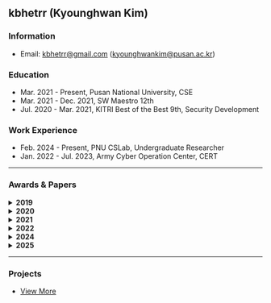 ## kbhetrr (Kyounghwan Kim)

### Information
- Email: kbhetrr@gmail.com (kyounghwankim@pusan.ac.kr)

### Education
- Mar. 2021 - Present, Pusan National University, CSE
- Mar. 2021 - Dec. 2021, SW Maestro 12th
- Jul. 2020 - Mar. 2021, KITRI Best of the Best 9th, Security Development

### Work Experience
- Feb. 2024 - Present, PNU CSLab, Undergraduate Researcher
- Jan. 2022 - Jul. 2023, Army Cyber Operation Center, CERT
  
---

### Awards & Papers
<details>
  <summary><b>2019</b></summary>
  
- 제1회 한국코드페어, 과학기술정보통신부 장관상 (금상)
</details>

<details>
  <summary><b>2020</b></summary>
  
- KCC 주니어논문경진대회, 한국정보과학회장상 (장려상)
- 부산 코딩경진대회, 동서대학교 총장상 (금상)
- 소프트웨어 개발보안 경진대회, 한국정보보호학회장상 (장려상 / Team B_Factcheck)
- Inception 모듈 기반의 경량화된 한자 필기체 인식 모델 개발 (Building Light-weight Convolutional Neural Networks for Handwritten Chinese Character Recognition Based on Inception modules)
  - [DBpia](http://www.dbpia.co.kr/journal/articleDetail?nodeId=NODE09874847)
  - [EIRIC](https://www.eiric.or.kr/literature/ser_view.php?SnxGubun=INKO&mode=total&searchCate=literature&gu=INME000G0&cmd=qryview&SnxIndxNum=234020&rownum=&totalCnt=2&rownum=2&q1_t=aW5jZXB0aW9uIOuqqOuTiA==&listUrl=L3NlYXJjaC9yZXN1bHQucGhwP1NueEd1YnVuPUlOS08mbW9kZT10b3RhbCZzZWFyY2hDYXRlPWxpdGVyYXR1cmUmcTE9aW5jZXB0aW9uKyVCOCVGMCVCNSVFMiZ4PTAmeT0w&q1=inception+%B8%F0%B5%E2&kci=)
</details>

<details>
  <summary><b>2021</b></summary>
  
- 제1회 PNU SW·AI 문제해결 경진대회, 부산대학교 소프트웨어교육센터장상 (우수상)
</details>

<details>
  <summary><b>2022</b></summary>
  
- OSAM 군장병 공개 SW 해커톤, 육군참모총장상 (Team ACOC)
</details>

<details>
  <summary><b>2024</b></summary>
  
- 머신러닝 기법을 활용한 ROS 2 의 콜백 실행 시간 분석 및 이상 탐지 (Anomaly Detection on Callback Duration in ROS 2 with Machine Learning)
  - [KoreaScience](https://doi.org/10.3745/PKIPS.y2024m05a.233)
  - [KISS](https://kiss.kstudy.com/Detail/Ar?key=4096783)
- ARM MTE를 이용한 메모리 보호 기술 연구 동향 분석 (A Study Trend on Memory Protection Techniques with ARM MTE)
  - [KoreaScience](https://doi.org/10.3745/PKIPS.y2024m10a.197)
</details>

<details>
  <summary><b>2025</b></summary>
  
- Watch Your Callback: Offline Anomaly Detection using Machine Learning in ROS 2
  - [IEEE Access](https://ieeexplore.ieee.org/document/10947045)
</details>

<!--
<div>
  <strong>2019</strong>
  <ul>
    <li>🥇 제1회 한국코드페어 <strong>과학기술정보통신부 장관상</strong> (금상)</li>
    <li>🥇 빅데이터 기반, 더 나은 부산만들기 <strong>부산광역시 교육감상</strong> (우수상)</li>
    <li>NYPC 넥슨 청소년 프로그래밍 챌린지 TOP 500</li>
  </ul>
  <strong>2020</strong>
  <ul>
    <li>Intel ISEF 국제과학기술경진대회 한국대표 선발전 진출 및 발표</li>
    <li>KCC 한국컴퓨터종합학술대회 논문 투고 및 발표</li>
    <li>🥉 KCC 주니어논문경진대회 <strong>한국정보과학회장상</strong> (장려상)</li>
    <li>🥇 부산 코딩경진대회 고등부 <strong>동서대학교 총장상</strong> (금상)</li>
    <li>🥉 소프트웨어 개발보안 경진대회 <strong>한국정보보호학회장상</strong> (장려상 / Team B_Factcheck)</li>
  </ul>
  <strong>2021</strong>
  <ul>
    <li>🥈 제1회 PNU SW·AI 문제해결 경진대회 <strong>우수상</strong></li>
    <li>제16회 TOPCIT 소프트웨어 역량검정 정기평가 515점 (수준 3)</li>
    <li>부산대학교 TOPCIT 성적 우수 장학생 선발</li>
  </ul>
  <strong>2022</strong>
  <ul>
    <li>🥈 OSAM 군장병 공개 SW 해커톤 <strong>육군참모총장상</strong> (Team ACOC)</li>
  </ul>
</div>
-->

---

### Projects
- [View More](https://kbhetrr.dev/project)


<!--
---

<div align=center>

[![Hits](https://hits.seeyoufarm.com/api/count/incr/badge.svg?url=https%3A%2F%2Fgithub.com%2Fkyounghwankim&count_bg=%233D8CC8&title_bg=%23555555&icon=&icon_color=%23E7E7E7&title=hits&edge_flat=true)](https://hits.seeyoufarm.com)
![](https://img.shields.io/github/followers/kbhetrr?style=flat-square)
<br />
[![Blog Badge](http://img.shields.io/badge/-Blog-black?style=flat-square&logo=github&link=https://kbhetrr.github.io/)](https://kbhetrr.github.io/)
[![Linkedin Badge](https://img.shields.io/badge/-LinkedIn-blue?style=flat-square&logo=Linkedin&logoColor=white&link=https://www.linkedin.com/in/kbhetrr/)](https://www.linkedin.com/in/kbhetrr/)
[![Facebook Badge](https://img.shields.io/badge/-Facebook-1877f2?style=flat-square&logo=facebook&logoColor=white&link=https://www.facebook.com/kbhetrr)](https://www.facebook.com/kbhetrr)
[![Email Badge](https://img.shields.io/badge/-Naver%20Mail-brightgreen?style=flat-square&logo=Naver&logoColor=white&link=mailto:kimkh7534@naver.com)](mailto:kimkh7534@naver.com)

</div>
-->
